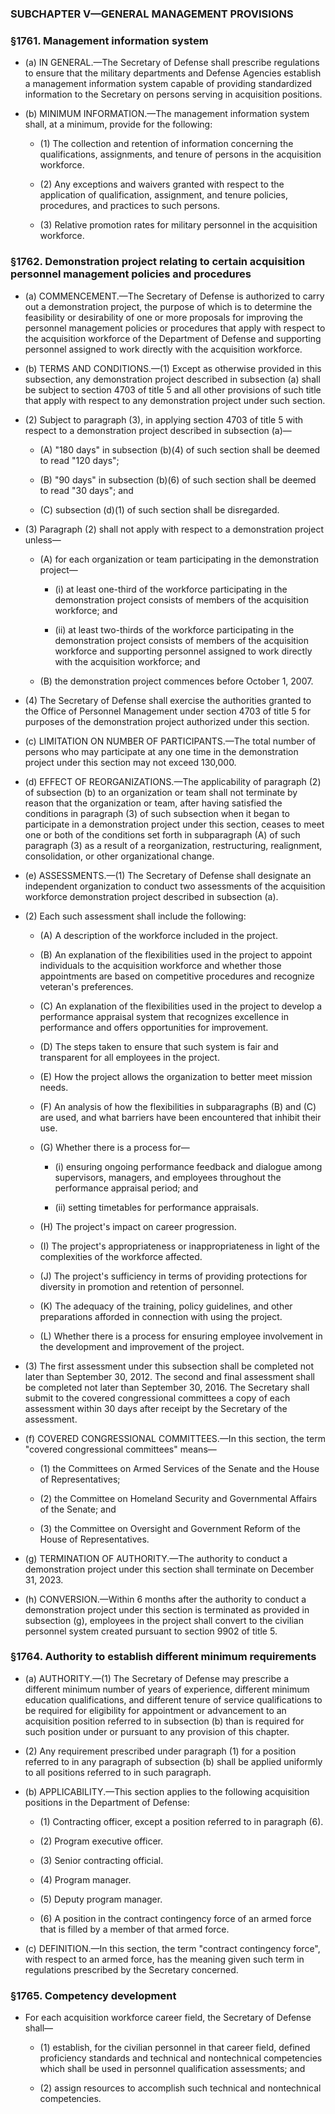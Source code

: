 ### SUBCHAPTER V—GENERAL MANAGEMENT PROVISIONS

### §1761. Management information system
* (a) IN GENERAL.—The Secretary of Defense shall prescribe regulations to ensure that the military departments and Defense Agencies establish a management information system capable of providing standardized information to the Secretary on persons serving in acquisition positions.

* (b) MINIMUM INFORMATION.—The management information system shall, at a minimum, provide for the following:

  * (1) The collection and retention of information concerning the qualifications, assignments, and tenure of persons in the acquisition workforce.

  * (2) Any exceptions and waivers granted with respect to the application of qualification, assignment, and tenure policies, procedures, and practices to such persons.

  * (3) Relative promotion rates for military personnel in the acquisition workforce.

### §1762. Demonstration project relating to certain acquisition personnel management policies and procedures
* (a) COMMENCEMENT.—The Secretary of Defense is authorized to carry out a demonstration project, the purpose of which is to determine the feasibility or desirability of one or more proposals for improving the personnel management policies or procedures that apply with respect to the acquisition workforce of the Department of Defense and supporting personnel assigned to work directly with the acquisition workforce.

* (b) TERMS AND CONDITIONS.—(1) Except as otherwise provided in this subsection, any demonstration project described in subsection (a) shall be subject to section 4703 of title 5 and all other provisions of such title that apply with respect to any demonstration project under such section.

* (2) Subject to paragraph (3), in applying section 4703 of title 5 with respect to a demonstration project described in subsection (a)—

  * (A) "180 days" in subsection (b)(4) of such section shall be deemed to read "120 days";

  * (B) "90 days" in subsection (b)(6) of such section shall be deemed to read "30 days"; and

  * (C) subsection (d)(1) of such section shall be disregarded.


* (3) Paragraph (2) shall not apply with respect to a demonstration project unless—

  * (A) for each organization or team participating in the demonstration project—

    * (i) at least one-third of the workforce participating in the demonstration project consists of members of the acquisition workforce; and

    * (ii) at least two-thirds of the workforce participating in the demonstration project consists of members of the acquisition workforce and supporting personnel assigned to work directly with the acquisition workforce; and


  * (B) the demonstration project commences before October 1, 2007.


* (4) The Secretary of Defense shall exercise the authorities granted to the Office of Personnel Management under section 4703 of title 5 for purposes of the demonstration project authorized under this section.

* (c) LIMITATION ON NUMBER OF PARTICIPANTS.—The total number of persons who may participate at any one time in the demonstration project under this section may not exceed 130,000.

* (d) EFFECT OF REORGANIZATIONS.—The applicability of paragraph (2) of subsection (b) to an organization or team shall not terminate by reason that the organization or team, after having satisfied the conditions in paragraph (3) of such subsection when it began to participate in a demonstration project under this section, ceases to meet one or both of the conditions set forth in subparagraph (A) of such paragraph (3) as a result of a reorganization, restructuring, realignment, consolidation, or other organizational change.

* (e) ASSESSMENTS.—(1) The Secretary of Defense shall designate an independent organization to conduct two assessments of the acquisition workforce demonstration project described in subsection (a).

* (2) Each such assessment shall include the following:

  * (A) A description of the workforce included in the project.

  * (B) An explanation of the flexibilities used in the project to appoint individuals to the acquisition workforce and whether those appointments are based on competitive procedures and recognize veteran's preferences.

  * (C) An explanation of the flexibilities used in the project to develop a performance appraisal system that recognizes excellence in performance and offers opportunities for improvement.

  * (D) The steps taken to ensure that such system is fair and transparent for all employees in the project.

  * (E) How the project allows the organization to better meet mission needs.

  * (F) An analysis of how the flexibilities in subparagraphs (B) and (C) are used, and what barriers have been encountered that inhibit their use.

  * (G) Whether there is a process for—

    * (i) ensuring ongoing performance feedback and dialogue among supervisors, managers, and employees throughout the performance appraisal period; and

    * (ii) setting timetables for performance appraisals.


  * (H) The project's impact on career progression.

  * (I) The project's appropriateness or inappropriateness in light of the complexities of the workforce affected.

  * (J) The project's sufficiency in terms of providing protections for diversity in promotion and retention of personnel.

  * (K) The adequacy of the training, policy guidelines, and other preparations afforded in connection with using the project.

  * (L) Whether there is a process for ensuring employee involvement in the development and improvement of the project.


* (3) The first assessment under this subsection shall be completed not later than September 30, 2012. The second and final assessment shall be completed not later than September 30, 2016. The Secretary shall submit to the covered congressional committees a copy of each assessment within 30 days after receipt by the Secretary of the assessment.

* (f) COVERED CONGRESSIONAL COMMITTEES.—In this section, the term "covered congressional committees" means—

  * (1) the Committees on Armed Services of the Senate and the House of Representatives;

  * (2) the Committee on Homeland Security and Governmental Affairs of the Senate; and

  * (3) the Committee on Oversight and Government Reform of the House of Representatives.


* (g) TERMINATION OF AUTHORITY.—The authority to conduct a demonstration project under this section shall terminate on December 31, 2023.

* (h) CONVERSION.—Within 6 months after the authority to conduct a demonstration project under this section is terminated as provided in subsection (g), employees in the project shall convert to the civilian personnel system created pursuant to section 9902 of title 5.

### §1764. Authority to establish different minimum requirements
* (a) AUTHORITY.—(1) The Secretary of Defense may prescribe a different minimum number of years of experience, different minimum education qualifications, and different tenure of service qualifications to be required for eligibility for appointment or advancement to an acquisition position referred to in subsection (b) than is required for such position under or pursuant to any provision of this chapter.

* (2) Any requirement prescribed under paragraph (1) for a position referred to in any paragraph of subsection (b) shall be applied uniformly to all positions referred to in such paragraph.

* (b) APPLICABILITY.—This section applies to the following acquisition positions in the Department of Defense:

  * (1) Contracting officer, except a position referred to in paragraph (6).

  * (2) Program executive officer.

  * (3) Senior contracting official.

  * (4) Program manager.

  * (5) Deputy program manager.

  * (6) A position in the contract contingency force of an armed force that is filled by a member of that armed force.


* (c) DEFINITION.—In this section, the term "contract contingency force", with respect to an armed force, has the meaning given such term in regulations prescribed by the Secretary concerned.

### §1765. Competency development
* For each acquisition workforce career field, the Secretary of Defense shall—

  * (1) establish, for the civilian personnel in that career field, defined proficiency standards and technical and nontechnical competencies which shall be used in personnel qualification assessments; and

  * (2) assign resources to accomplish such technical and nontechnical competencies.